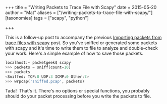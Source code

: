+++
title = "Writing Packets to Trace File with Scapy"
date = 2015-05-20
author = "Mat"
aliases = ["/writing-packets-to-trace-file-with-scapy/"]
[taxonomies]
tags = ["scapy", "python"]

+++

This is a follow-up post to accompany the previous <a href="/importing-packets-from-trace-files/" target="_blank" rel="noopener">Importing packets from trace files with scapy</a> post. So you've sniffed or generated some packets with scapy and it's time to write them to file to analyze and double-check your work. Here's a simple example of how to save those packets.

```python
localhost:~ packetgeek$ scapy
>>> packets = sniff(count=10)
>>> packets
<Sniffed: TCP:0 UDP:3 ICMP:0 Other:7>
>>> wrpcap('sniffed.pcap', packets)
```

Tada!  That's it. There's no options or special functions, you probably should do your packet processing before you write the packets to file.